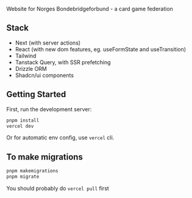 Website for Norges Bondebridgeforbund - a card game federation

## Stack
- Next (with server actions)
- React (with new dom features, eg. useFormState and useTransition)
- Tailwind
- Tanstack Query, with SSR prefetching
- Drizzle ORM
- Shadcn/ui components


## Getting Started

First, run the development server:

```bash
pnpm install
vercel dev
```

Or for automatic env config, use `vercel` cli.

## To make migrations
```bash
pnpm makemigrations
pnpm migrate
```

You should probably do `vercel pull` first
